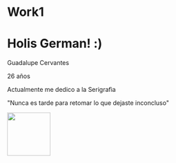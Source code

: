 # Work1
<!DOCTYPE html>
<html>
<head>
  <title>Codigo1</title>
</head>

<body>
  <h1>Holis German! :)</h1>
  <p>Guadalupe Cervantes</p>
  <p>26 años<p/>
  <p>Actualmente me dedico a la Serigrafìa</p>
</body>
"Nunca es tarde para retomar lo que dejaste inconcluso"
</body>
<p>
<img src="https://raw.githubusercontent.com/GermanInCode/pre-work/main/spongebob.png"  width="100"
</p>
</html>
